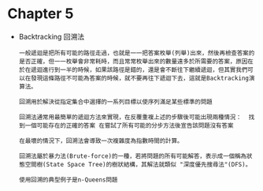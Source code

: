 # Chapter 5
- Backtracking 回溯法

    `一般遞迴是把所有可能的路徑走過，也就是一一把答案枚舉(列舉)出來，然後再檢查答案的是否正確，但一一枚舉會非常耗時，而且常常枚舉出來的數量遠多於所需要的答案，原因在於在遞迴進行到一半的時候，如果該路徑是錯的，還是會不斷往下繼續遞迴，但其實我們可以在發現這條路徑不可能為答案的時候，就不要再往下遞迴下去，這就是Backtracking演算法。`

    `回溯用於解決從指定集合中選擇的一系列目標以使序列滿足某些標準的問題`

    `回溯法通常用最簡單的遞迴方法來實現，在反覆重複上述的步驟後可能出現兩種情況： 
        找到一個可能存在的正確的答案
        在嘗試了所有可能的分步方法後宣告該問題沒有答案`

    `在最壞的情況下，回溯法會導致一次複雜度為指數時間的計算。`

    `回溯法屬於暴力法(Brute-force)的一種，若將問題的所有可能解答，表示成一個稱為狀態空間樹(State Space Tree)的樹狀結構，其解法就類似 "深度優先搜尋法"(DFS)。`

    `使用回溯的典型例子是n-Queens問題`
